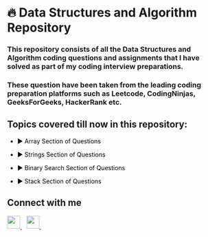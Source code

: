 # 🔥 Data Structures and Algorithm Repository

### This repository consists of all the Data Structures and Algorithm coding questions and assignments that I have solved as part of my coding interview preparations.

### These question have been taken from the leading coding preparation platforms such as Leetcode, CodingNinjas, GeeksForGeeks, HackerRank etc.

## Topics covered till now in this repository:

- <a href="https://github.com/AqibJavaid899/DSA_Preparations/tree/master/Arrays" title="Visit the Array Section of Questions" style="background-color:#FFFFFF;color:#000000;text-decoration:none">▶ Array Section of Questions </a>

- <a href="https://github.com/AqibJavaid899/DSA_Preparations/tree/master/Strings" title="Visit the Strings Section of Questions" style="background-color:#FFFFFF;color:#000000;text-decoration:none">▶ Strings Section of Questions </a>

- <a href="https://github.com/AqibJavaid899/DSA_Preparations/tree/master/BinarySearch" title="Visit the Binary Search Section of Questions" style="background-color:#FFFFFF;color:#000000;text-decoration:none">▶ Binary Search Section of Questions </a>

- <a href="https://github.com/AqibJavaid899/DSA_Preparations/tree/master/Stacks" title="Visit the Stack Section of Questions" style="background-color:#FFFFFF;color:#000000;text-decoration:none">▶ Stack Section of Questions </a>


## Connect with me

  <a href="https://twitter.com/its_aqibzid">
    <img width="30px" src="https://www.vectorlogo.zone/logos/twitter/twitter-official.svg" />
  </a>&ensp;
  <a href="https://www.linkedin.com/in/aqib-javaid-b52124186/">
    <img width="30px" src="https://www.vectorlogo.zone/logos/linkedin/linkedin-icon.svg" />
  </a>&ensp;
  </a>
